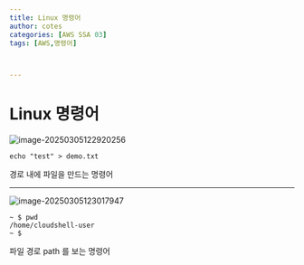 ```yaml
---
title: Linux 명령어
author: cotes   
categories: [AWS SSA 03]
tags: [AWS,명령어]



---
```


# Linux 명령어



![image-20250305122920256](/assets/cisco_post_img/2025-03-05-명령어//image-20250305122920256.png)

```
echo "test" > demo.txt
```

경로 내에 파일을 만드는 명령어

------

![image-20250305123017947](/assets/cisco_post_img/2025-03-05-명령어//image-20250305123017947.png)

```
~ $ pwd
/home/cloudshell-user
~ $ 
```

파일 경로 path 를 보는 명령어